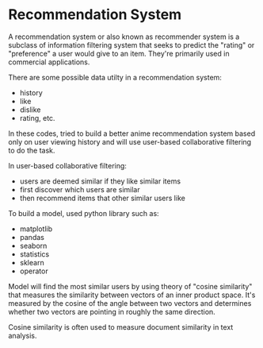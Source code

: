 # Recommendation System
A recommendation system or also known as recommender system is a subclass of information
filtering system that seeks to predict the "rating" or "preference" a user
would give to an item. They're primarily used in commercial applications.

There are some possible data utilty in a recommendation system:
- history
- like
- dislike
- rating, etc.

In these codes, tried to build a better anime recommendation system based only on
user viewing history and will use user-based collaborative filtering to do the task.

In user-based collaborative filtering:
- users are deemed similar if they like similar items
- first discover which users are similar
- then recommend items that other similar users like

To build a model, used python library such as:
- matplotlib
- pandas
- seaborn
- statistics
- sklearn
- operator

Model will find the most similar users by using theory of "cosine similarity" that
measures the similarity between vectors of an inner product space.
It's measured by the cosine of the angle between two vectors and determines
whether two vectors are pointing in roughly the same direction.

Cosine similarity is often used to measure document similarity in text analysis.
